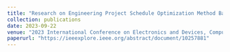 ```yaml
---
title: "Research on Engineering Project Schedule Optimization Method Based on HRRN"
collection: publications
date: 2023-09-22
venue: "2023 International Conference on Electronics and Devices, Computational Science (ICEDCS)"
paperurl: "https://ieeexplore.ieee.org/abstract/document/10257881"
---
```

